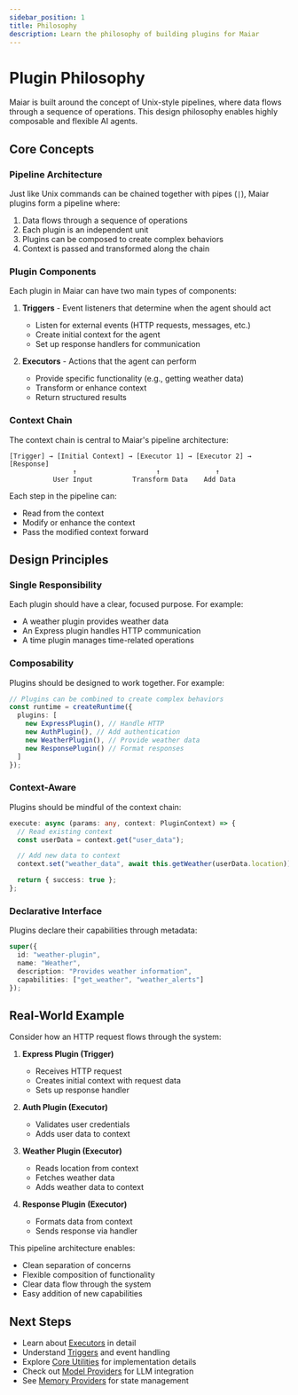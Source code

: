 ```yaml
---
sidebar_position: 1
title: Philosophy
description: Learn the philosophy of building plugins for Maiar
---
```


# Plugin Philosophy

Maiar is built around the concept of Unix-style pipelines, where data flows through a sequence of operations. This design philosophy enables highly composable and flexible AI agents.

## Core Concepts

### Pipeline Architecture

Just like Unix commands can be chained together with pipes (`|`), Maiar plugins form a pipeline where:

1. Data flows through a sequence of operations
2. Each plugin is an independent unit
3. Plugins can be composed to create complex behaviors
4. Context is passed and transformed along the chain

### Plugin Components

Each plugin in Maiar can have two main types of components:

1. **Triggers** - Event listeners that determine when the agent should act

   - Listen for external events (HTTP requests, messages, etc.)
   - Create initial context for the agent
   - Set up response handlers for communication

2. **Executors** - Actions that the agent can perform
   - Provide specific functionality (e.g., getting weather data)
   - Transform or enhance context
   - Return structured results

### Context Chain

The context chain is central to Maiar's pipeline architecture:

```
[Trigger] → [Initial Context] → [Executor 1] → [Executor 2] → [Response]
                ↑                    ↑              ↑
           User Input          Transform Data    Add Data
```

Each step in the pipeline can:

- Read from the context
- Modify or enhance the context
- Pass the modified context forward

## Design Principles

### Single Responsibility

Each plugin should have a clear, focused purpose. For example:

- A weather plugin provides weather data
- An Express plugin handles HTTP communication
- A time plugin manages time-related operations

### Composability

Plugins should be designed to work together. For example:

```typescript
// Plugins can be combined to create complex behaviors
const runtime = createRuntime({
  plugins: [
    new ExpressPlugin(), // Handle HTTP
    new AuthPlugin(), // Add authentication
    new WeatherPlugin(), // Provide weather data
    new ResponsePlugin() // Format responses
  ]
});
```

### Context-Aware

Plugins should be mindful of the context chain:

```typescript
execute: async (params: any, context: PluginContext) => {
  // Read existing context
  const userData = context.get("user_data");

  // Add new data to context
  context.set("weather_data", await this.getWeather(userData.location));

  return { success: true };
};
```

### Declarative Interface

Plugins declare their capabilities through metadata:

```typescript
super({
  id: "weather-plugin",
  name: "Weather",
  description: "Provides weather information",
  capabilities: ["get_weather", "weather_alerts"]
});
```

## Real-World Example

Consider how an HTTP request flows through the system:

1. **Express Plugin (Trigger)**

   - Receives HTTP request
   - Creates initial context with request data
   - Sets up response handler

2. **Auth Plugin (Executor)**

   - Validates user credentials
   - Adds user data to context

3. **Weather Plugin (Executor)**

   - Reads location from context
   - Fetches weather data
   - Adds weather data to context

4. **Response Plugin (Executor)**
   - Formats data from context
   - Sends response via handler

This pipeline architecture enables:

- Clean separation of concerns
- Flexible composition of functionality
- Clear data flow through the system
- Easy addition of new capabilities

## Next Steps

- Learn about [Executors](./executors) in detail
- Understand [Triggers](./triggers) and event handling
- Explore [Core Utilities](../core-utilities/runtime) for implementation details
- Check out [Model Providers](../model-providers/overview) for LLM integration
- See [Memory Providers](../memory-providers/overview) for state management
